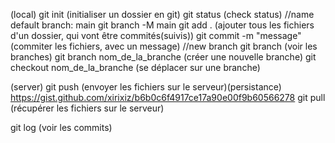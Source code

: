 

(local)
git init (initialiser un dossier en git)
git status (check status)
//name default branch: main
git branch -M main
git add . (ajouter tous les fichiers d'un dossier, qui vont être commités(suivis))
git commit -m "message" (commiter les fichiers, avec un message)
//new branch
git branch (voir les branches)
git branch nom_de_la_branche (créer une nouvelle branche)
git checkout nom_de_la_branche (se déplacer sur une branche)

(server)
git push (envoyer les fichiers sur le serveur)(persistance)
https://gist.github.com/xirixiz/b6b0c6f4917ce17a90e00f9b60566278
git pull (récupérer les fichiers sur le serveur)

git log (voir les commits)

